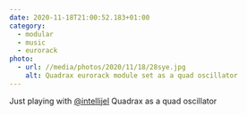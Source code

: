 ```yaml
---
date: 2020-11-18T21:00:52.183+01:00
category:
  - modular
  - music
  - eurorack
photo:
  - url: //media/photos/2020/11/18/28sye.jpg
    alt: Quadrax eurorack module set as a quad oscillator
---
```

Just playing with [@intellijel](https://www.twitter.com/intellijel) Quadrax as a quad oscillator 
